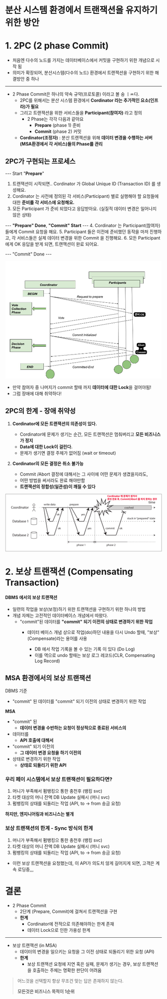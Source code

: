 # 분산 시스템 환경에서 트랜잭션을 유지하기 위한 방안

# 1. 2PC (2 phase Commit)
- 처음엔 다수의 노드를 가지는 데이터베이스에서 커밋을 구현하기 위한 개념으로 시작 됨 
- 의미가 확장되어, 분산시스템(다수의 노드) 환경에서 트랜잭션을 구현하기 위한 해결방안 중 하나

---
- 2 Phase Commit은 하나의 약속 규약(프로토콜) 이라고 볼 숭 ㅣㅆ다.
  - 2PC를 위해서는 분산 시스템 환경에서 **Cordinator 라는 추가적인 요소(인프라)가 필요**
  - 그리고 트랜잭션을 위한 서비스들을 **Participant(참여자)** 라고 정의
    - 2 Phase는 각각 다음과 같아요
      - **Prepare** (phase 1) 준비
      - **Commit** (phase 2) 커밋
  - **Cordinator(조정자)** : 분산 트랜잭션을 위해 **데이터 변경을 수행하는 서버(MSA환경에서 각 서비스)들의 Phase를 관리**


## 2PC가 구현되는 프로세스 
--- Start "**Prepare**"
1. 트랜잭션이 시작되면.. Cordinator 가 Global Unique ID (Transaction ID) 를 생성해요.
2. Cordinator 는 사전에 정의된 각 서비스(Participant) 별로 실행해야 할 요청들에 대한 **준비를 각 서비스에 요청해요.**
3. 모든 Participant 가 준비 되었다고 응답받아요. (실질적 데이터 변경은 일어나지 않은 상태)
 
--- **"Prepare" Done**, **"Commit" Start** ---
4. Cordinator 는 Participant(참여자)들에게 Commit 요청을 해요.
5. Participant 들은 이전에 준비했던 동작을 마저 진행하고, 각 서비스들은 실제 데이터 변경을 위한 Commit 을 진행해요.
6. 모든 Participant 에게 OK 응답을 받게 되면, 트랜잭션이 완료 되어요.
   
--- "Commit" Done ---


![2pc.png](../image/2pc.png)

- 만약 참여자 중 나머지가 commit 할때 까지 **데이터에 대한 Lock**을 걸어야됨!
- 그럼 장애에 대해 취약하다!


## 2PC의 한계 - 장애 취약성 

1. **Cordinator에 모든 트랜잭션의 의존성이 있다.**
   - Cordinator에 문제가 생기는 순간, 모든 트랜잭션은 멈춰버리고 **모든 비즈니스가 정지**
   - **Data에 대한 Lock이 걸린다.**
   - 문제가 생기면 결정 주체가 없어짐 (wait or timeout)

2. **Cordinator의 모든 결정은 취소 불가능**
    - Commit /Abort 결정에 대해서는 그 사이에 어떤 문제가 생겼을지라도,
    - 어떤 방법을 써서라도 완료 해야만함
    - **트랜잭션의 정합성(일관성)이 깨질 수 있다**


![2pc-weak.png](../image/2pc-weak.png)


# 2. 보상 트랜잭션 (Compensating Transaction)

#### DBMS 에서의 보상 트랜잭션
- 일련의 작업을 보상(보정)하기 위한 트랜잭션을 구현하기 위한 하나의 방법
- 개념 자체는 고전적인 데이터베이스 개념에서 따왔다.
  - "commit"된 데이터를 **"commit" 되기 이전의 상태로 변경하기 위한 작업**
    - 데이터 베이스 개념 상으로 작업(do)하던 내용을 다시 Undo 할때, "보상"(Compensate)라는 용어를 사용

      - DB 에서 작업 기록을 볼 수 있는 기록 이 있다 (Do Log)
      - 이를 역으로 undo 할때는 보상 로그 레코드(CLR, Compensating Log Record)

## MSA 환경에서의 보상 트랜잭션
DBMS 기준
- "commit" 된 데이터를 "commit" 되기 이전의 상태로 변경하기 위한 작업

**MSA**
- "commit" 된
  - **데이터 변경을 수반하는 요청이 정상적으로 종료된 서비스의**
- 데이터를
  - **API 호출에 대해서**
- "commit" 되기 이전의
  - **그 데이터 변경 요청을 하기 이전의**
- 상태로 변경하기 위한 작업
  - **상태로 되돌리기 위한 API**

### 우리 페이 시스템에서 보상 트랜잭션이 필요하다면? 
1. 머니가 부족해서 펌뱅킹으 통한 충천후 (뱅킹 svc)
2. 타켓 대상의 머니 잔액 DB Update 실패시 (머니 svc)
3. 펌뱅킹의 상태를 되돌리는 작업 (API, to -> from 송금 요청)


**하지만, 엔지니어링과 비즈니스는 별개**


### 보상 트랜잭션의 한계 - Sync 방식의 한계

1. 머니가 부족해서 펌뱅킹으 통한 충천후 (뱅킹 svc)
2. 타켓 대상의 머니 잔액 DB Update 실패시 (머니 svc)
3. 펌뱅킹의 상태를 되돌리는 작업 (API, to -> from 송금 요청)

- 이런 보상 트랜잭션을 요청했는데, 이 API가 의도치 않게 길어지게 되면, 고객은 계속 로딩중,,,



# 결론 
- 2 Phase Commit
  - 2단계 (Prepare, Commit)에 걸쳐서 트랜잭션을 구현
  - **한계**
    - Cordinator에 전적으로 의존해야하는 한계 존재
    - 데이터 Lock으로 인한 가용성 한계

---
- 보상 트랜잭션 (in MSA)
  - 데이터의 변경을 일으키는 요청을 그 이전 상태로 되돌리기 위한 요청 (API)
  - **한계**
    - 보상 트랜잭션 요청에 지연 혹은 실패, 문제가 생기는 경우, 보상 트랜잭션을 호출하는 주체는 명확한 판단이 어려움

> 어느것을 선택할지 항상 무조건 맞는 답은 존재하지 않는다.
> 
> **모든것은 비즈니스 목적이 1순위**